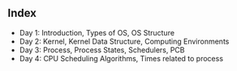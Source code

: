 ## Index
* Day 1: Introduction, Types of OS, OS Structure
* Day 2: Kernel, Kernel Data Structure, Computing Environments
* Day 3: Process, Process States, Schedulers, PCB
* Day 4: CPU Scheduling Algorithms, Times related to process
